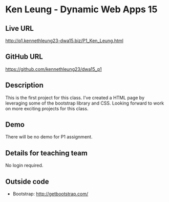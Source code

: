 # Ken Leung - Dynamic Web Apps 15

## Live URL
<http://p1.kennethleung23-dwa15.biz/P1_Ken_Leung.html>

## GitHub URL
<https://github.com/kennethleung23/dwa15_p1>

## Description
This is the first project for this class. I’ve created a HTML page by leveraging some of the bootstrap library and CSS. Looking forward to work on more exciting projects for this class.

## Demo
There will be no demo for P1 assignment.

## Details for teaching team
No login required.

## Outside code
* Bootstrap: http://getbootstrap.com/
